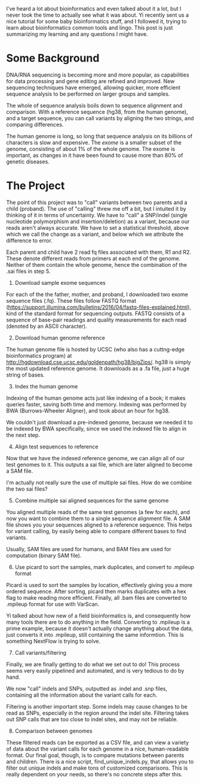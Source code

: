 I've heard a lot about bioinformatics and even talked about it a lot, but I never took the time to actually see what it was about. Yi recently sent us a nice tutorial for some baby bioinformatics stuff, and I followed it, trying to learn about bioinformatics common tools and lingo. This post is just summarizing my learning and any questions I might have.

# Some Background

DNA/RNA sequencing is becoming more and more popular, as capabilities for data processing and gene editing are refined and improved. New sequencing techniques have emerged, allowing quicker, more efficient sequence analysis to be performed on larger groups and samples.

The whole of sequence analysis boils down to sequence alignment and comparison. With a reference sequence (hg38, from the human genome), and a target sequence, you can call variants by aligning the two strings, and comparing differences.

The human genome is long, so long that sequence analysis on its billions of characters is slow and expensive. The *exome* is a smaller subset of the genome, consisting of about 1% of the whole genome. The exome is important, as changes in it have been found to cause more than 80% of genetic diseases.

# The Project

The point of this project was to "call" variants between two parents and a child (proband). The use of "calling" threw me off a bit, but I intuited it by thinking of it in terms of uncertainty. We have to "call" a SNP/indel (single nucleotide polymorphism and insertion/deletion) as a variant, because our reads aren't always accurate. We have to set a statistical threshold, above which we call the change as a variant, and below which we attribute the difference to error.

Each parent and child have 2 read fq files associated with them, R1 and R2. These denote different reads from primers at each end of the genome. Neither of them contain the whole genome, hence the combination of the .sai files in step 5.

1. Download sample exome sequences

For each of the the father, mother, and proband, I downloaded two exome sequence files (.fq). These files follow FASTQ format (https://support.illumina.com/bulletins/2016/04/fastq-files-explained.html), kind of the standard format for sequencing outputs. FASTQ consists of a sequence of base-pair readings and quality measurements for each read (denoted by an ASCII character).

2. Download human genome reference

The human genome file is hosted by UCSC (who also has a cuttng-edge bioinformatics program) at http://hgdownload.cse.ucsc.edu/goldenpath/hg38/bigZips/. hg38 is simply the most updated reference genome. It downloads as a .fa file, just a huge string of bases.

3. Index the human genome

Indexing of the human genome acts just like indexing of a book; it makes queries faster, saving both time and memory. Indexing was performed by BWA (Burrows-Wheeler Aligner), and took about an hour for hg38.

We couldn't just download a pre-indexed genome, because we needed it to be indexed by BWA specifically, since we used the indexed file to align in the next step.

4. Align test sequences to reference

Now that we have the indexed reference genome, we can align all of our test genomes to it. This outputs a sai file, which are later aligned to become a SAM file.

I'm actually not really sure the use of multiple sai files. How do we combine the two sai files?

5. Combine multiple sai aligned sequences for the same genome

You aligned multiple reads of the same test genomes (a few for each), and now you want to combine them to a single sequence alignment file. A SAM file shows you your sequences aligned to a reference sequence. This helps for variant calling, by easily being able to compare different bases to find variants.

Usually, SAM files are used for humans, and BAM files are used for computation (binary SAM file). 

6. Use picard to sort the samples, mark duplicates, and convert to .mpileup format

Picard is used to sort the samples by location, effectively giving you a more ordered sequence. After sorting, picard then marks duplicates with a hex flag to make reading more efficient. Finally, all .bam files are converted to .mpileup format for use with VarScan.

Yi talked about how new of a field bioinformatics is, and consequently how many tools there are to do anything in the field. Converting to .mpileup is a prime example, because it doesn't actually change anything about the data, just converts it into .mpileup, still containing the same informtion. This is something NextFlow is trying to solve.

7. Call variants/filtering

Finally, we are finally getting to do what we set out to do! This process seems very easily pipelined and automated, and is very tedious to do by hand.

We now "call" indels and SNPs, outputted as .indel and .snp files, containing all the information about the variant calls for each.

Filtering is another important step. Some indels may cause changes to be read as SNPs, especially in the region around the indel site. Filtering takes out SNP calls that are too close to indel sites, and may not be reliable.

8. Comparison between genomes

These filtered reads can be exported as a CSV file, and can view a variety of data about the variant calls for each genome in a nice, human-readable format. Our final goal, though, is to compare mutations between parents and children. There is a nice script, find_unique_indels.py, that allows you to filter out unique indels and make tons of customized comparisons. This is really dependent on your needs, so there's no concrete steps after this.
